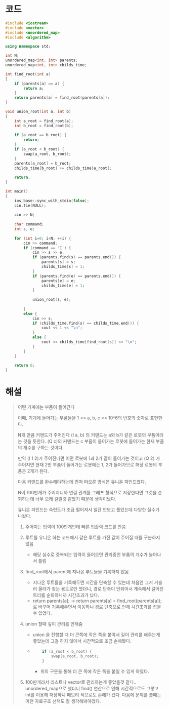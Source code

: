 # 코드

```c++
#include <iostream>
#include <vector>
#include <unordered_map>
#include <algorithm>

using namespace std;

int N;
unordered_map<int, int> parents;
unordered_map<int, int> childs_time;

int find_root(int a)
{
    if (parents[a] == a) {
        return a;
    }
    return parents[a] = find_root(parents[a]);
}

void union_root(int a, int b)
{
    int a_root = find_root(a);
    int b_root = find_root(b);
    
    if (a_root == b_root) {
        return;
    }
    if (a_root < b_root) {
        swap(a_root, b_root);
    }
    parents[a_root] = b_root;
    childs_time[b_root] += childs_time[a_root];
    
    return;
}

int main()
{
    ios_base::sync_with_stdio(false);
    cin.tie(NULL);
    
    cin >> N;
    
    char command;
    int s, e;
    
    for (int i=0; i<N; ++i) {
        cin >> command;
        if (command == 'I') {
            cin >> s >> e;
            if (parents.find(s) == parents.end()) {
                parents[s] = s;
                childs_time[s] = 1;
            }
            if (parents.find(e) == parents.end()) {
                parents[e] = e;
                childs_time[e] = 1;
            }
            
            union_root(s, e);
            
        }
        else {
            cin >> s;
            if (childs_time.find(s) == childs_time.end()) {
                cout << 1 << "\n";
            }
            else {
                cout << childs_time[find_root(s)] << "\n";
            }
        }
    }
    
    return 0;
}

```



# 해설

> 어떤 기계에는 부품이 들어간다
>
> 이때, 기계에 들어가는 부품들을 1 <= a, b, c <= 10^6의 번호의 숫자로 표현한다.
>
> N개 만큼 커맨드가 주어진다 (I a, b) 의 커맨드는 a와 b가 같은 로봇의 부품이라는 것을 뜻한다. (Q c)의 커맨드는 c 부품이 들어가는 로봇에 들어가는 현재 부품의 개수를 구하는 것이다.
>
> 만약 (I 1 2)가 주어진다면 어떤 로봇에 1과 2가 같이 들어가는 것이고 (Q 2) 가 주어지면 현재 2번 부품이 들어가는 로봇에는 1, 2가 들어가므로 해당 로봇의 부품은 2개가 된다.
>
> 다음 커맨드를 완수해야하는데 먼저 떠오른 방식은 유니온 파인드였다.
>
> N이 100만개가 주어지니까 연결 관계를 그래프 형식으로 저장한다면 그것을 순회하는데 너무 오래 걸릴것 같았기 때문에 생각이났다.
>
> 유니온 파인드는 숙련도가 조금 떨어져서 일단 안보고 풀었는데 다양한 실수가 나왔다.
>
> 1. 주어지는 입력이 100만개인데 빠른 입출력 코드를 안씀
>
> 2. 루트를 유니온 하는 코드에서 같은 루트를 가진 값이 주어질 때를 구분하지 않음
>
>    - 해당 실수로 중복되는 입력이 들어오면 관리중인 부품의 개수가 늘어나서 틀림
>
> 3. find_root에서 parent에 지나온 루트들을 기록하지 않음
>
>    - 지나온 루트들을 기록해두면 시간을 단축할 수 있는데 처음엔 그저 거슬러 올라가 찾는 용도로만 썼더니, 경로 단축이 안되어서 계속해서 길어진 트리를 순회하니까 시간초과가 났다.
>    - return parents[a]; -> return parents[a] = find_root(parents[a]); 로 바꾸어 기록해주면서 이동하니 경로 단축으로 인해 시간초과를 잡을 수 있었다.
>
> 4. union 할때 깊이 관리를 안해줌
>
>    - union 을 진행할 때 더 큰쪽에 작은 쪽을 붙여서 길이 관리를 해주는게 좋았는데 그걸 하지 않아서 시간적으로 조금 손해봤다.
>
>    - ```c++
>          if (a_root < b_root) {
>              swap(a_root, b_root);
>          }
>      ```
>
>      - 위의 구문을 통해 더 큰 쪽에 작은 쪽을 붙일 수 있게 하였다.
>
> 5. 100만개라서 리스트나 vector로 관리하는게 좋았을것 같다.. unordered_map으로 했더니 find() 연산으로 인해 시간적으로도 그렇고 int를 이용해 저장하니 메모리 적으로도 손해가 컸다. 다음에 문제를 풀때는 이런 자료구조 선택도 잘 생각해봐야겠다.
>
> 

